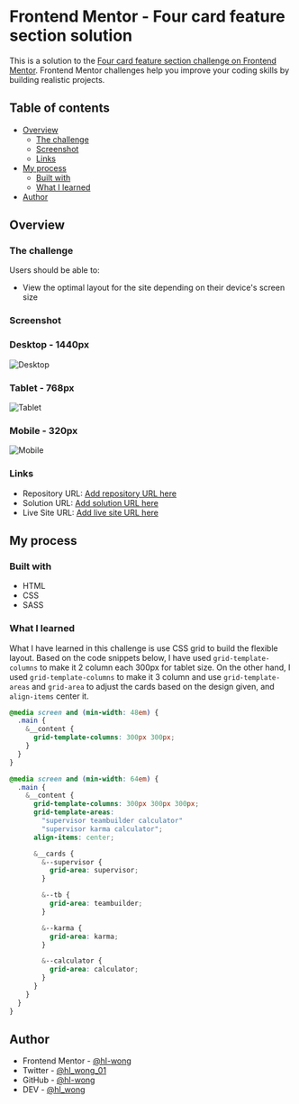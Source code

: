 # Frontend Mentor - Four card feature section solution

This is a solution to the [Four card feature section challenge on Frontend Mentor](https://www.frontendmentor.io/challenges/four-card-feature-section-weK1eFYK). Frontend Mentor challenges help you improve your coding skills by building realistic projects.

## Table of contents

- [Overview](#overview)
  - [The challenge](#the-challenge)
  - [Screenshot](#screenshot)
  - [Links](#links)
- [My process](#my-process)
  - [Built with](#built-with)
  - [What I learned](#what-i-learned)
- [Author](#author)

## Overview

### The challenge

Users should be able to:

- View the optimal layout for the site depending on their device's screen size

### Screenshot

### Desktop - 1440px

![Desktop](./screenshots/desktop-1440.png)

### Tablet - 768px

![Tablet](./screenshots/tablet-768.png)

### Mobile - 320px

![Mobile](./screenshots/mobile-320.png)

### Links

- Repository URL: [Add repository URL here](https://your-repository-url.com)
- Solution URL: [Add solution URL here](https://your-solution-url.com)
- Live Site URL: [Add live site URL here](https://your-live-site-url.com)

## My process

### Built with

- HTML
- CSS
- SASS

### What I learned

What I have learned in this challenge is use CSS grid to build the flexible layout. Based on the code snippets below, I have used `grid-template-columns` to make it 2 column each 300px for tablet size. On the other hand, I used `grid-template-columns` to make it 3 column and use `grid-template-areas` and `grid-area` to adjust the cards based on the design given, and `align-items` center it.

```scss
@media screen and (min-width: 48em) {
  .main {
    &__content {
      grid-template-columns: 300px 300px;
    }
  }
}

@media screen and (min-width: 64em) {
  .main {
    &__content {
      grid-template-columns: 300px 300px 300px;
      grid-template-areas:
        "supervisor teambuilder calculator"
        "supervisor karma calculator";
      align-items: center;

      &__cards {
        &--supervisor {
          grid-area: supervisor;
        }

        &--tb {
          grid-area: teambuilder;
        }

        &--karma {
          grid-area: karma;
        }

        &--calculator {
          grid-area: calculator;
        }
      }
    }
  }
}
```

## Author

- Frontend Mentor - [@hl-wong](https://www.frontendmentor.io/profile/hl-wong)
- Twitter - [@hl_wong_01](https://x.com/hl_wong_01)
- GitHub - [@hl-wong](https://github.com/hl-wong)
- DEV - [@hl_wong](https://dev.to/hl_wong)
